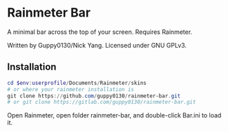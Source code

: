 # Rainmeter Bar

A minimal bar across the top of your screen. Requires Rainmeter.

Written by Guppy0130/Nick Yang. Licensed under GNU GPLv3.

## Installation
```powershell
cd $env:userprofile/Documents/Rainmeter/skins
# or where your rainmeter installation is
git clone https://github.com/guppy0130/rainmeter-bar.git
# or git clone https://gitlab.com/guppy0130/rainmeter-bar.git
```
Open Rainmeter, open folder rainmeter-bar, and double-click Bar.ini to load it.
